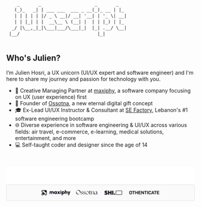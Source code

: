 ```
    _       _                    _       _
   (_)_   _| | ___ ___  ___ _ __(_)_ __ | |_
   | | | | | |/ _ \ __|/ __| '__| | '_ \| __|
   | | |_| | |  __\__ \ (__| |  | | |_) | |_
  _/ |\__,_|_|\___|___/\___|_|  |_| .__/ \__|
 |__/                             |_|
 
```

## Who's Julien?
I’m Julien Hosri, a UX unicorn (UI/UX expert and software engineer) and I'm here to share my journey and passion for technology with you.

- 🚀 Creative Managing Partner at [maxiphy](https://www.maxiphy.com/), a software company focusing on UX (user experience) first
- 📖 Founder of [Ossotna](https://www.ossotna.com/), a new eternal digital gift concept
- 🎓 Ex-Lead UI/UX Instructor & Consultant at [SE Factory](https://sefactory.io/), Lebanon's #1 software engineering bootcamp
- 🌐 Diverse experience in software engineering & UI/UX across various fields: air travel, e-commerce, e-learning, medical solutions, entertainment, and more
- 💻 Self-taught coder and designer since the age of 14

<br />

![Julien's Brands](./juliensbrandsdark2.svg#gh-dark-mode-only)
![Julien's Brands](./juliensbrandslight2.svg#gh-light-mode-only)
